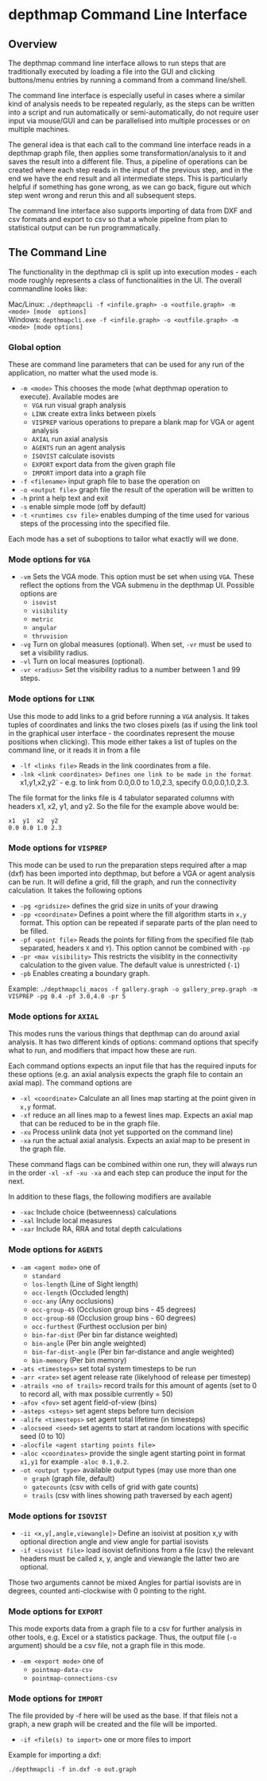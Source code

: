 # depthmap Command Line Interface

## Overview
The depthmap command line interface allows to run steps that are traditionally
executed by loading a file into the GUI and clicking buttons/menu entries
by running a command from a command line/shell.

The command line interface is especially useful in cases where a similar kind of
analysis needs to be repeated regularly, as
the steps can be written into a script and run automatically or 
semi-automatically, do not require user input via mouse/GUI and can be 
parallelised into multiple processes or on multiple machines.

The general idea is that each call to the command line interface reads in a
depthmap graph file, then applies some transformation/analysis to it and saves
the result into a different file. Thus, a pipeline of operations can be
created where each step reads in the input of the previous step, and in the end
we have the end result and all intermediate steps.  This is particularly helpful
if something has gone wrong, as we can go back, figure out which step went wrong
and rerun this and all subsequent steps.

The command line interface also supports importing of data from DXF and csv 
formats and export to csv so that a whole pipeline from plan to statistical
output can be run programmatically.

## The Command Line

The functionality in the depthmap cli is split up into execution modes - each
mode roughly represents a class of functionalities in the UI. The overall 
commandline looks like:

Mac/Linux: `./depthmapcli -f <infile.graph> -o <outfile.graph> -m <mode> [mode 
options]`  
Windows: `depthmapcli.exe -f <infile.graph> -o <outfile.graph> -m <mode>
[mode options]`

### Global option

These are command line parameters that can be used for any run of the 
application, no matter what the used mode is.

- `-m <mode>` This chooses the mode (what depthmap operation to execute). 
Available modes are
  - `VGA` run visual graph analysis
  - `LINK` create extra links between pixels
  - `VISPREP` various operations to prepare a blank map for VGA or agent 
  analysis
  - `AXIAL` run axial analysis
  - `AGENTS` run an agent analysis
  - `ISOVIST` calculate isovists
  - `EXPORT` export data from the given graph file
  - `IMPORT` import data into a graph file
- `-f <filename>` input graph file to base the operation on
- `-o <output file>` graph file the result of the operation will be written to
- `-h` print a help text and exit
- `-s` enable simple mode (off by default)
- `-t <runtimes csv file>` enables dumping of the time used for various steps of
the processing into the specified file.

Each mode has a set of suboptions to tailor what exactly will we done.

### Mode options for `VGA`

- `-vm` Sets the VGA mode. This option must be set when using `VGA`. These 
reflect the options from the VGA submenu in
the depthmap UI. Possible options are
  - `isovist`
  - `visibility`
  - `metric`
  - `angular`
  - `thruvision`
- `-vg` Turn on global measures (optional). When set, `-vr` must be used to set
a visibility radius.
- `-vl` Turn on local measures (optional).
- `-vr <radius>` Set the visibility radius to a number between 1 and 99 steps.


### Mode options for `LINK`

Use this mode to add links to a grid before running a `VGA` analysis. It takes
tuples of coordinates and links the two closes pixels (as if using the link
tool in the graphical user interface - the coordinates represent the mouse 
positions when clicking). This mode either takes a list of tuples on the command
line, or it reads it in from a file

- `-lf <links file>` Reads in the link coordinates from a file.
- `-lnk <link coordinates> Defines one link to be made in the format 
`x1,y1,x2,y2` - e.g. to link from 0.0,0.0 to 1.0,2.3, specify 0.0,0.0,1.0,2.3.

The file format for the links file is 4 tabulator separated columns with headers
x1, x2, y1, and y2. So the file for the example above would be:
```
x1  y1  x2  y2
0.0 0.0 1.0 2.3
```

### Mode options for `VISPREP`

This mode can be used to run the preparation steps required after a map (dxf) 
has been imported into depthmap, but before a VGA or agent analysis can be
run. It will define a grid, fill the graph, and run the connectivity 
calculation. It takes the following options
- `-pg <gridsize>` defines the grid size in units of your drawing
- `-pp <coordinate>` Defines a point where the fill algorithm starts in `x,y`
format. This option can be repeated if separate parts of the plan need to be
filled.
- `-pf <point file>` Reads the points for filling from the specified file (tab
separated, headers `X` and `Y`). This option cannot be combined with `-pp`
- `-pr <max visibility>` This restricts the visiblity in the connectivity 
calculation to the given value. The default value is unrestricted (`-1`)
- `-pb` Enables creating a boundary graph.

Example: `./depthmapcli_macos -f gallery.graph -o gallery_prep.graph -m VISPREP
-pg 0.4 -pf 3.0,4.0 -pr 5`

### Mode options for `AXIAL`

This modes runs the various things that depthmap can do around axial analysis.
It has two different kinds of options: command options that specify what to run,
and modifiers that impact how these are run. 

Each command options expects an input file that has the required inputs for 
these options (e.g. an axial analysis expects the graph file to contain an
axial map). The command options are
- `-xl <coordinate>` Calculate an all lines map starting at the point given in
`x,y` format.
- `-xf` reduce an all lines map to a fewest lines map. Expects an axial map
that can be reduced to be in the graph file.
- `-xu` Process unlink data (not yet supported on the command line)
- `-xa` run the actual axial analysis. Expects an axial map to be present in 
the graph file.

These command flags can be combined within one run, they will always run in the
order `-xl -xf -xu -xa` and each step can produce the input for the next.

In addition to these flags, the following modifiers are available
- `-xac` Include choice (betweenness) calculations
- `-xal` Include local measures
- `-xar` Include RA, RRA and total depth calculations


### Mode options for `AGENTS`
- `-am <agent mode>` one of
  - `standard`
  - `los-length` (Line of Sight length)
  - `occ-length` (Occluded length)
  - `occ-any` (Any occlusions)
  - `occ-group-45` (Occlusion group bins - 45 degrees)
  - `occ-group-60` (Occlusion group bins - 60 degrees)
  - `occ-furthest` (Furthest occlusion per bin)
  - `bin-far-dist` (Per bin far distance weighted)
  - `bin-angle` (Per bin angle weighted)
  - `bin-far-dist-angle` (Per bin far-distance and angle weighted)
  - `bin-memory` (Per bin memory)
- `-ats <timesteps>` set total system timesteps to be run
- `-arr <rate>` set agent release rate (likelyhood of release per timestep)
- `-atrails <no of trails>` record trails for this amount of agents (set to 0 
to record all, with max possible currently = 50)
- `-afov <fov>` set agent field-of-view (bins)
- `-asteps <steps>` set agent steps before turn decision
- `-alife <timesteps>` set agent total lifetime (in timesteps)
- `-alocseed <seed>` set agents to start at random locations with specific seed (0 to 10)
- `-alocfile <agent starting points file>`
- `-aloc <coordinates>` provide the single agent starting point in format 
`x1,y1` for example `-aloc 0.1,0.2`.
- `-ot <output type>` available output types (may use more than one
  - `graph` (graph file, default)
  - `gatecounts` (csv with cells of grid with gate counts)
  - `trails` (csv with lines showing path traversed by each agent)

### Mode options for `ISOVIST`
- `-ii <x,y[,angle,viewangle]>` Define an isoivist at position x,y with
    optional direction angle and view angle for partial isovists
- `-if <isovist file>` load isovist definitions from a file (csv)
    the relevant headers must be called x, y, angle and viewangle
    the latter two are optional.

Those two arguments cannot be mixed
Angles for partial isovists are in degrees, counted anti-clockwise with 0
pointing to the right.


### Mode options for `EXPORT`
This mode exports data from a graph file to a csv for further analysis in 
other tools, e.g. Excel or a statistics package. Thus, the output file (`-o` 
argument) should be a csv file, not a graph file in this mode.
- `-em <export mode>` one of
  - `pointmap-data-csv`
  - `pointmap-connections-csv`

### Mode options for `IMPORT`
The file provided by -f here will be used as the base. If that fileis not a 
graph, a new graph will be created and the file will be imported.
- `-if <file(s) to import>` one or more files to import

Example for importing a dxf:

`./depthmapcli -f in.dxf -o out.graph`
